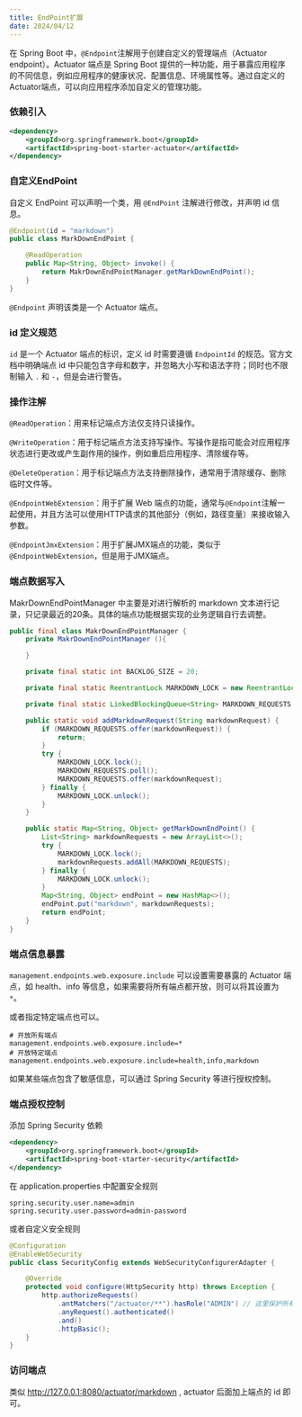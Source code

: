 ```yaml
---
title: EndPoint扩展
date: 2024/04/12
---
```


在 Spring Boot 中，`@Endpoint`注解用于创建自定义的管理端点（Actuator  endpoint）。Actuator 端点是 Spring  Boot 提供的一种功能，用于暴露应用程序的不同信息，例如应用程序的健康状况、配置信息、环境属性等。通过自定义的Actuator端点，可以向应用程序添加自定义的管理功能。

### 依赖引入

```xml
<dependency>
    <groupId>org.springframework.boot</groupId>
    <artifactId>spring-boot-starter-actuator</artifactId>
</dependency>
```

### 自定义EndPoint

自定义 EndPoint 可以声明一个类，用 `@EndPoint` 注解进行修改，并声明 id 信息。

```java
@Endpoint(id = "markdown")
public class MarkDownEndPoint {

    @ReadOperation
    public Map<String, Object> invoke() {
        return MakrDownEndPointManager.getMarkDownEndPoint();
    }
}
```

`@Endpoint` 声明该类是一个 Actuator 端点。

### id 定义规范

`id` 是一个 Actuator 端点的标识，定义 id 时需要遵循 `EndpointId` 的规范。官方文档中明确端点 id 中只能包含字母和数字，并忽略大小写和语法字符；同时也不限制输入 `.` 和 `-`，但是会进行警告。

### 操作注解

`@ReadOperation`：用来标记端点方法仅支持只读操作。

`@WriteOperation`：用于标记端点方法支持写操作。写操作是指可能会对应用程序状态进行更改或产生副作用的操作，例如重启应用程序、清除缓存等。

`@DeleteOperation`：用于标记端点方法支持删除操作，通常用于清除缓存、删除临时文件等。

`@EndpointWebExtension`：用于扩展 Web 端点的功能，通常与`@Endpoint`注解一起使用，并且方法可以使用HTTP请求的其他部分（例如，路径变量）来接收输入参数。

`@EndpointJmxExtension`：用于扩展JMX端点的功能，类似于`@EndpointWebExtension`，但是用于JMX端点。

### 端点数据写入

MakrDownEndPointManager 中主要是对进行解析的 markdown 文本进行记录，只记录最近的20条。具体的端点功能根据实现的业务逻辑自行去调整。

```java
public final class MakrDownEndPointManager {
    private MakrDownEndPointManager (){

    }

    private final static int BACKLOG_SIZE = 20;

    private final static ReentrantLock MARKDOWN_LOCK = new ReentrantLock();

    private final static LinkedBlockingQueue<String> MARKDOWN_REQUESTS = new LinkedBlockingQueue(BACKLOG_SIZE);

    public static void addMarkdownRequest(String markdownRequest) {
        if (MARKDOWN_REQUESTS.offer(markdownRequest)) {
            return;
        }
        try {
            MARKDOWN_LOCK.lock();
            MARKDOWN_REQUESTS.poll();
            MARKDOWN_REQUESTS.offer(markdownRequest);
        } finally {
            MARKDOWN_LOCK.unlock();
        }
    }

    public static Map<String, Object> getMarkDownEndPoint() {
        List<String> markdownRequests = new ArrayList<>();
        try {
            MARKDOWN_LOCK.lock();
            markdownRequests.addAll(MARKDOWN_REQUESTS);
        } finally {
            MARKDOWN_LOCK.unlock();
        }
        Map<String, Object> endPoint = new HashMap<>();
        endPoint.put("markdown", markdownRequests);
        return endPoint;
    }
}
```

### 端点信息暴露

`management.endpoints.web.exposure.include` 可以设置需要暴露的 Actuator 端点，如 health、info 等信息，如果需要将所有端点都开放，则可以将其设置为 `*`。

或者指定特定端点也可以。

```properties
# 开放所有端点
management.endpoints.web.exposure.include=*
# 开放特定端点
management.endpoints.web.exposure.include=health,info,markdown
```

如果某些端点包含了敏感信息，可以通过 Spring Security 等进行授权控制。

### 端点授权控制

添加 Spring Security 依赖

```xml
<dependency>
    <groupId>org.springframework.boot</groupId>
    <artifactId>spring-boot-starter-security</artifactId>
</dependency>
```

在 application.properties 中配置安全规则

```properties
spring.security.user.name=admin
spring.security.user.password=admin-password
```

或者自定义安全规则

```java
@Configuration
@EnableWebSecurity
public class SecurityConfig extends WebSecurityConfigurerAdapter {

    @Override
    protected void configure(HttpSecurity http) throws Exception {
        http.authorizeRequests()
            .antMatchers("/actuator/**").hasRole("ADMIN") // 这里保护所有Actuator端点
            .anyRequest().authenticated()
            .and()
            .httpBasic();
    }
}
```

### 访问端点

类似 http://127.0.0.1:8080/actuator/markdown , actuator 后面加上端点的 id 即可。





